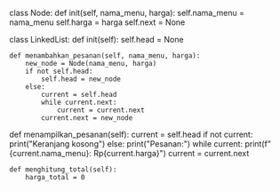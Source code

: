 class Node:
    def init(self, nama_menu, harga):
        self.nama_menu = nama_menu
        self.harga = harga
        self.next = None

class LinkedList:
    def init(self):
        self.head = None

    def menambahkan_pesanan(self, nama_menu, harga):
        new_node = Node(nama_menu, harga)
        if not self.head:
            self.head = new_node
        else:
            current = self.head
            while current.next:
                current = current.next
            current.next = new_node

 def menampilkan_pesanan(self):
        current = self.head
        if not current:
            print("Keranjang kosong")
        else:
            print("Pesanan:")
            while current:
                print(f"{current.nama_menu}: Rp{current.harga}")
                current = current.next

    def menghitung_total(self):
        harga_total = 0

